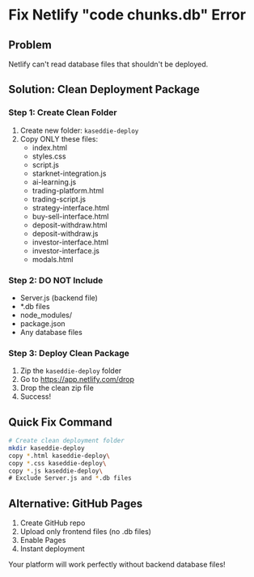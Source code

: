 # Fix Netlify "code chunks.db" Error

## Problem
Netlify can't read database files that shouldn't be deployed.

## Solution: Clean Deployment Package

### Step 1: Create Clean Folder
1. Create new folder: `kaseddie-deploy`
2. Copy ONLY these files:
   - index.html
   - styles.css
   - script.js
   - starknet-integration.js
   - ai-learning.js
   - trading-platform.html
   - trading-script.js
   - strategy-interface.html
   - buy-sell-interface.html
   - deposit-withdraw.html
   - deposit-withdraw.js
   - investor-interface.html
   - investor-interface.js
   - modals.html

### Step 2: DO NOT Include
- Server.js (backend file)
- *.db files
- node_modules/
- package.json
- Any database files

### Step 3: Deploy Clean Package
1. Zip the `kaseddie-deploy` folder
2. Go to https://app.netlify.com/drop
3. Drop the clean zip file
4. Success!

## Quick Fix Command
```bash
# Create clean deployment folder
mkdir kaseddie-deploy
copy *.html kaseddie-deploy\
copy *.css kaseddie-deploy\
copy *.js kaseddie-deploy\
# Exclude Server.js and *.db files
```

## Alternative: GitHub Pages
1. Create GitHub repo
2. Upload only frontend files (no .db files)
3. Enable Pages
4. Instant deployment

Your platform will work perfectly without backend database files!